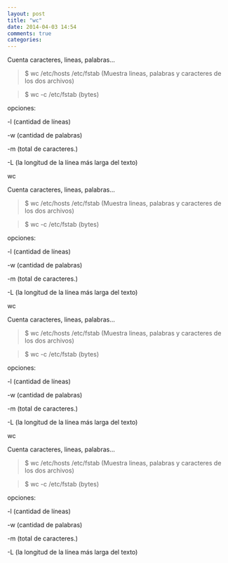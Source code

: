 ```yaml
---
layout: post
title: "wc"
date: 2014-04-03 14:54
comments: true
categories: 
---
```

Cuenta caracteres, lineas, palabras...

>$ wc /etc/hosts /etc/fstab (Muestra lineas, palabras y caracteres de los dos archivos)

>$ wc -c /etc/fstab (bytes)

opciones:

-l (cantidad de líneas)

-w (cantidad de palabras)

-m (total de caracteres.)

-L (la longitud de la línea más larga del texto)

wc

Cuenta caracteres, lineas, palabras...

>$ wc /etc/hosts /etc/fstab (Muestra lineas, palabras y caracteres de los dos archivos)

>$ wc -c /etc/fstab (bytes)

opciones:

-l (cantidad de líneas)

-w (cantidad de palabras)

-m (total de caracteres.)

-L (la longitud de la línea más larga del texto)

wc

Cuenta caracteres, lineas, palabras...

>$ wc /etc/hosts /etc/fstab (Muestra lineas, palabras y caracteres de los dos archivos)

>$ wc -c /etc/fstab (bytes)

opciones:

-l (cantidad de líneas)

-w (cantidad de palabras)

-m (total de caracteres.)

-L (la longitud de la línea más larga del texto)

wc

Cuenta caracteres, lineas, palabras...

>$ wc /etc/hosts /etc/fstab (Muestra lineas, palabras y caracteres de los dos archivos)

>$ wc -c /etc/fstab (bytes)

opciones:

-l (cantidad de líneas)

-w (cantidad de palabras)

-m (total de caracteres.)

-L (la longitud de la línea más larga del texto)

